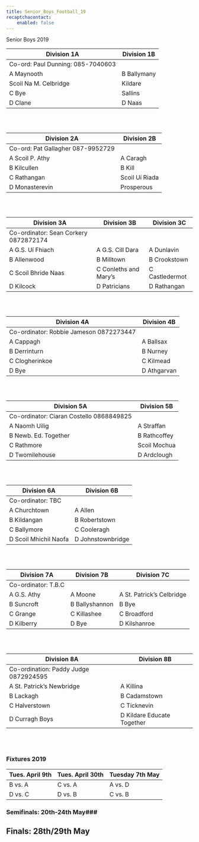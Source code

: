 ```yaml
---
title: Senior_Boys_Football_19
recaptchacontact:
    enabled: false
---
```



Senior Boys 2019

| Division 1A  | Division 1B |
|--------------|-------------|
|Co-ord: Paul Dunning: 085-7040603 |
|A Maynooth |B Ballymany |
|Scoil Na M. Celbridge | Kildare |
|C Bye | Sallins |
|D Clane | D Naas |
<br>
<br>

| Division 2A  | Division 2B |
|--------------|-------------|
|Co-ord: Pat Gallagher 087-9952729 |
|A Scoil P. Athy | A Caragh |
|B Kilcullen |B Kill |
|C Rathangan | Scoil Uí Riada |
|D Monasterevin | Prosperous |

<br>
<br>

| Division 3A  | Division 3B | Division 3C|
|--------------|-------------|------------|
|Co-ordinator: Sean Corkery 0872872174|
|A G.S. Uí Fhiach |A G.S. Cill Dara |A Dunlavin |
|B Allenwood|B Milltown|B Crookstown|
|C Scoil Bhride Naas |C Conleths and Mary’s| C Castledermot|
| D Kilcock |D Patricians |D Rathangan|

<br>
<br>

| Division 4A | Division 4B|
| ----------------|---------------|
|Co-ordinator: Robbie Jameson 0872273447 |
|A Cappagh |A Ballsax |
|B Derrinturn |B Nurney |
|C Clogherinkoe |C Kilmead |
|D Bye | D Athgarvan |

<br>
<br>

|Division 5A | Division 5B|
|---------------|----------------|
|Co-ordinator: Ciaran Costello 0868849825|
|A Naomh Uilig | A Straffan |
|B Newb. Ed. Together |B Rathcoffey |
|C Rathmore | Scoil Mochua |
|D Twomilehouse |D Ardclough| 

<br>
<br>

|Division 6A | Division 6B|
|---------------|----------------|
|Co-ordinator: TBC |
|A Churchtown |A Allen|
|B Kildangan |B Robertstown |
|C Ballymore |C Cooleragh |
|D Scoil Mhichil Naofa |D Johnstownbridge |

<br>
<br>

|Division 7A | Division 7B | Division 7C|
|---------------|----------------|----------------|
|Co-ordinator: T.B.C|
|A G.S. Athy |A Moone |A St. Patrick’s Celbridge |
|B Suncroft |B Ballyshannon|B Bye |
|C Grange |C Killashee |C Broadford|
|D Kilberry |D Bye |D Kilshanroe|

<br>
<br>

|Division 8A | Division 8B |
|---------------|-----------------|
|Co-ordination: Paddy Judge 0872924595|
|A St. Patrick’s Newbridge |A Killina |
|B Lackagh |B Cadamstown |
|C Halverstown |C Ticknevin |
|D Curragh Boys |D Kildare Educate Together |

<br>
<br>

### Fixtures 2019 ###
| Tues. April 9th | Tues. April 30th | Tuesday 7th May |
|--------|-------|--------|
| B vs. A | C vs. A | A vs. D |
|D vs. C | D vs. B | C vs. B |

### Semifinals: 20th-24th May###
## Finals: 28th/29th May ##

